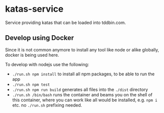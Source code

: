 # katas-service
Service providing katas that can be loaded into tddbin.com.

## Develop using Docker

Since it is not common anymore to install any tool like node or alike globally,
docker is being used here.

To develop with nodejs use the following:
- `./run.sh npm install` to install all npm packages, to be able to run the app
- `./run.sh npm test`
- `./run.sh npm run build` generates all files into the `./dist` directory 
- `./run.sh /bin/bash` runs the container and beams you on the shell of this container, where you can work
  like all would be installed, e.g. `npm i` etc. no `./run.sh` prefixing needed.
